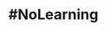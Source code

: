 ---
published: false
type: conference
event: ACE!2014
title: "#NoLearning"
link: https://aceconf.com/speaker/173/marcin-floryan
---